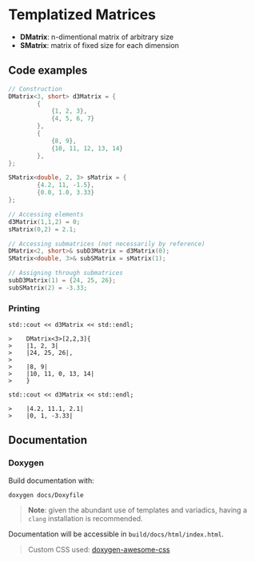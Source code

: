 # Templatized Matrices

- **DMatrix**: n-dimentional matrix of arbitrary size
- **SMatrix**: matrix of fixed size for each dimension

## Code examples

```c++
// Construction
DMatrix<3, short> d3Matrix = {
        {
            {1, 2, 3},
            {4, 5, 6, 7}
        },
        {
            {8, 9},
            {10, 11, 12, 13, 14}
        },
};

SMatrix<double, 2, 3> sMatrix = {
        {4.2, 11, -1.5},
        {0.0, 1.0, 3.33}
};

// Accessing elements
d3Matrix(1,1,2) = 0;
sMatrix(0,2) = 2.1;

// Accessing submatrices (not necessarily by reference)
DMatrix<2, short>& subD3Matrix = d3Matrix(0);
SMatrix<double, 3>& subSMatrix = sMatrix(1);

// Assigning through submatrices
subD3Matrix(1) = {24, 25, 26};
subSMatrix(2) = -3.33;
```

### Printing
```
std::cout << d3Matrix << std::endl;

>    DMatrix<3>[2,2,3]{
>    |1, 2, 3|
>    |24, 25, 26|,
>    
>    |8, 9|
>    |10, 11, 0, 13, 14|
>    }
```

```
std::cout << d3Matrix << std::endl;

>    |4.2, 11.1, 2.1|
>    |0, 1, -3.33|
```

## Documentation

### Doxygen

Build documentation with:
```shell
doxygen docs/Doxyfile
```

> **Note**: given the abundant use of templates and variadics, having a `clang` installation is recommended.

Documentation will be accessible in `build/docs/html/index.html`.

> Custom CSS used: [doxygen-awesome-css](https://github.com/jothepro/doxygen-awesome-css)